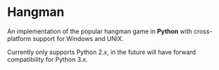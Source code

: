 # Hangman
An implementation of the popular hangman game in **Python** with cross-platform support for Windows and UNIX.

Currently only supports Python 2.x, in the future will have forward compatibility for Python 3.x.
